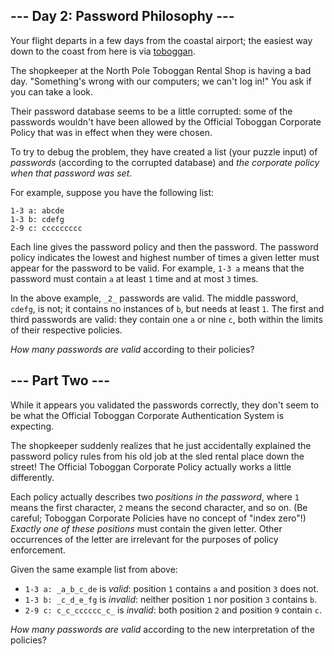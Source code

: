\--- Day 2: Password Philosophy ---
-----------------------------------

Your flight departs in a few days from the coastal airport; the easiest way down to the coast from here is via [toboggan](https://en.wikipedia.org/wiki/Toboggan).

The shopkeeper at the North Pole Toboggan Rental Shop is having a bad day. "Something's wrong with our computers; we can't log in!" You ask if you can take a look.

Their password database seems to be a little corrupted: some of the passwords wouldn't have been allowed by the Official Toboggan Corporate Policy that was in effect when they were chosen.

To try to debug the problem, they have created a list (your puzzle input) of _passwords_ (according to the corrupted database) and _the corporate policy when that password was set_.

For example, suppose you have the following list:

    1-3 a: abcde
    1-3 b: cdefg
    2-9 c: ccccccccc
    

Each line gives the password policy and then the password. The password policy indicates the lowest and highest number of times a given letter must appear for the password to be valid. For example, `1-3 a` means that the password must contain `a` at least `1` time and at most `3` times.

In the above example, `_2_` passwords are valid. The middle password, `cdefg`, is not; it contains no instances of `b`, but needs at least `1`. The first and third passwords are valid: they contain one `a` or nine `c`, both within the limits of their respective policies.

_How many passwords are valid_ according to their policies?


\--- Part Two ---
-----------------

While it appears you validated the passwords correctly, they don't seem to be what the Official Toboggan Corporate Authentication System is expecting.

The shopkeeper suddenly realizes that he just accidentally explained the password policy rules from his old job at the sled rental place down the street! The Official Toboggan Corporate Policy actually works a little differently.

Each policy actually describes two _positions in the password_, where `1` means the first character, `2` means the second character, and so on. (Be careful; Toboggan Corporate Policies have no concept of "index zero"!) _Exactly one of these positions_ must contain the given letter. Other occurrences of the letter are irrelevant for the purposes of policy enforcement.

Given the same example list from above:

*   `1-3 a: _a_b_c_de` is _valid_: position `1` contains `a` and position `3` does not.
*   `1-3 b: _c_d_e_fg` is _invalid_: neither position `1` nor position `3` contains `b`.
*   `2-9 c: c_c_cccccc_c_` is _invalid_: both position `2` and position `9` contain `c`.

_How many passwords are valid_ according to the new interpretation of the policies?
